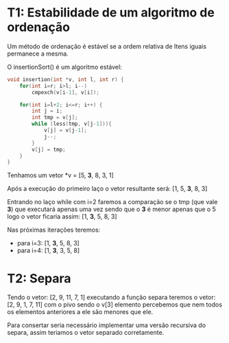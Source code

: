 # T1: Estabilidade de um algoritmo de ordenação

Um método de ordenação é estável se a ordem relativa de Itens iguais permanece a mesma.

O insertionSort() é um algoritmo estável:

```c
void insertion(int *v, int l, int r) {
    for(int i=r; i>l; i--)
        cmpexch(v[i-1], v[i]);

    for(int i=l+2; i<=r; i++) {
        int j = i;
        int tmp = v[j];
        while (less(tmp, v[j-1])){
            v[j] = v[j-1];
            j--;
        }
        v[j] = tmp;
    }
}
```

Tenhamos um vetor \*v = [5, **3**, 8, 3, 1]

Após a execução do primeiro laço o vetor resultante será: [1, 5, **3**, 8, 3]

Entrando no laço while com i=2 faremos a comparação se o tmp (que vale **3**) que executará apenas uma vez sendo que o **3** é menor apenas que o 5 logo o vetor ficaria assim: [1, **3**, 5, 8, 3]

Nas próximas iterações teremos:

- para i=3: [1, **3**, 5, 8, 3]
- para i=4: [1, **3**, 3, 5, 8]

# T2: Separa

Tendo o vetor: [2, 9, 11, 7, 1]
executando a função separa teremos o vetor: [2, 9, 1, 7, 11] com o pivo sendo o v[3] elemento percebemos que nem todos os elementos anteriores a ele são menores que ele.

Para consertar seria necessário implementar uma versão recursiva do separa, assim teriamos o vetor separado corretamente.
